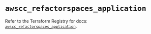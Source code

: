 # `awscc_refactorspaces_application`

Refer to the Terraform Registry for docs: [`awscc_refactorspaces_application`](https://registry.terraform.io/providers/hashicorp/awscc/0.70.0/docs/resources/refactorspaces_application).

